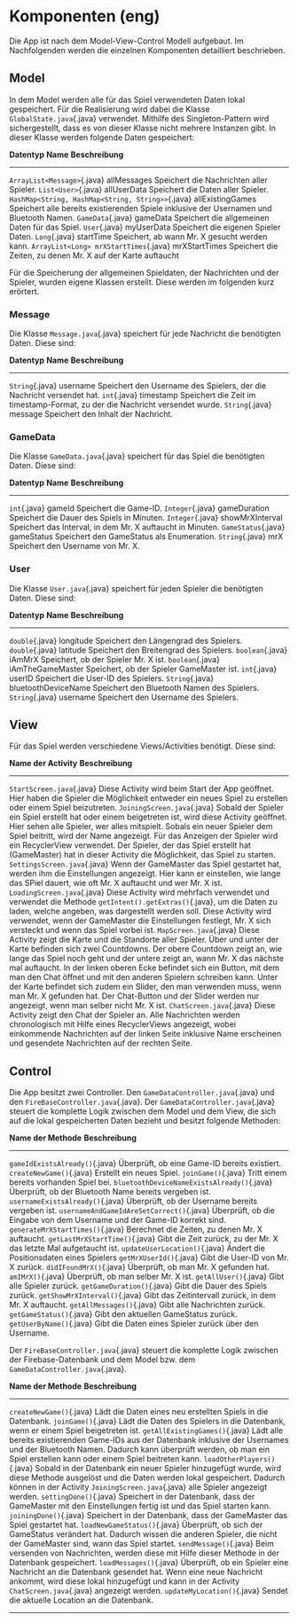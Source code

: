 # Komponenten (eng)

Die App ist nach dem Model-View-Control Modell aufgebaut. Im
Nachfolgenden werden die einzelnen Komponenten detailliert beschrieben.

Model
-----

In dem Model werden alle für das Spiel verwendeten Daten lokal
gespeichert. Für die Realisierung wird dabei die Klasse
`GlobalState.java`{.java} verwendet. Mithilfe des Singleton-Pattern wird
sichergestellt, dass es von dieser Klasse nicht mehrere Instanzen gibt.
In dieser Klasse werden folgende Daten gespeichert:

  **Datentyp**                                        **Name**           **Beschreibung**
  --------------------------------------------------- ------------------ ------------------------------------------------------------------------------------------
  `ArrayList<Message>`{.java}                         allMessages        Speichert die Nachrichten aller Spieler.
  `List<User>`{.java}                                 allUserData        Speichert die Daten aller Spieler.
  `HashMap<String, HashMap<String, String>>`{.java}   allExistingGames   Speichert alle bereits existierenden Spiele inklusive der Usernamen und Bluetooth Namen.
  `GameData`{.java}                                   gameData           Speichert die allgemeinen Daten für das Spiel.
  `User`{.java}                                       myUserData         Speichert die eigenen Spieler Daten.
  `Long`{.java}                                       startTime          Speichert, ab wann Mr. X gesucht werden kann.
  `ArrayList<Long> mrXStartTimes`{.java}              mrXStartTimes      Speichert die Zeiten, zu denen Mr. X auf der Karte auftaucht

Für die Speicherung der allgemeinen Spieldaten, der Nachrichten und der
Spieler, wurden eigene Klassen erstellt. Diese werden im folgenden kurz
erörtert.

### Message

Die Klasse `Message.java`{.java} speichert für jede Nachricht die
benötigten Daten. Diese sind:

  **Datentyp**      **Name**    **Beschreibung**
  ----------------- ----------- -------------------------------------------------------------------------------
  `String`{.java}   username    Speichert den Username des Spielers, der die Nachricht versendet hat.
  `int`{.java}      timestamp   Speichert die Zeit im timestamp-Format, zu der die Nachricht versendet wurde.
  `String`{.java}   message     Speichert den Inhalt der Nachricht.

### GameData

Die Klasse `GameData.java`{.java} speichert für das Spiel die benötigten
Daten. Diese sind:

  **Datentyp**          **Name**          **Beschreibung**
  --------------------- ----------------- ------------------------------------------------------------
  `int`{.java}          gameId            Speichert die Game-ID.
  `Integer`{.java}      gameDuration      Speichert die Dauer des Spiels in Minuten.
  `Integer`{.java}      showMrXInterval   Speichert das Interval, in dem Mr. X auftaucht in Minuten.
  `GameStatus`{.java}   gameStatus        Speichert den GameStatus als Enumeration.
  `String`{.java}       mrX               Speichert den Username von Mr. X.

### User

Die Klasse `User.java`{.java} speichert für jeden Spieler die benötigten
Daten. Diese sind:

  **Datentyp**       **Name**              **Beschreibung**
  ------------------ --------------------- ---------------------------------------------
  `double`{.java}    longitude             Speichert den Längengrad des Spielers.
  `double`{.java}    latitude              Speichert den Breitengrad des Spielers.
  `boolean`{.java}   iAmMrX                Speichert, ob der Spieler Mr. X ist.
  `boolean`{.java}   iAmTheGameMaster      Speichert, ob der Spieler GameMaster ist.
  `int`{.java}       userID                Speichert die User-ID des Spielers.
  `String`{.java}    bluetoothDeviceName   Speichert den Bluetooth Namen des Spielers.
  `String`{.java}    username              Speichert den Username des Spielers.

View
----

Für das Spiel werden verschiedene Views/Activities benötigt. Diese sind:

  **Name der Activity**          **Beschreibung**
  ------------------------------ ----------------------------------------------------------------------------------------------------------------------------------------------------------------------------------------------------------------------------------------------------------------------------------------------------------------------------------------------------------------------------------------------------------------------------------------------------------------------------------------------------------------------------------------------------------------------------
  `StartScreen.java`{.java}      Diese Activity wird beim Start der App geöffnet. Hier haben die Spieler die Möglichkeit entweder ein neues Spiel zu erstellen oder einem Spiel beizutreten.
  `JoiningScreen.java`{.java}    Sobald der Spieler ein Spiel erstellt hat oder einem beigetreten ist, wird diese Activity geöffnet. Hier sehen alle Spieler, wer alles mitspielt. Sobals ein neuer Spieler dem Spiel beitritt, wird der Name angezeigt. Für das Anzeigen der Spieler wird ein RecyclerView verwendet. Der Spieler, der das Spiel erstellt hat (GameMaster) hat in dieser Activity die Möglichkeit, das Spiel zu starten.
  `SettingsScreen.java`{.java}   Wenn der GameMaster das Spiel gestartet hat, werden ihm die Einstellungen angezeigt. Hier kann er einstellen, wie lange das SPiel dauert, wie oft Mr. X auftaucht und wer Mr. X ist.
  `LoadingScreen.java`{.java}    Diese Activity wird mehrfach verwendet und verwendet die Methode `getIntent().getExtras()`{.java}, um die Daten zu laden, welche angeben, was dargestellt werden soll. Diese Activity wird verwendet, wenn der GameMaster die Einstellungen festlegt, Mr. X sich versteckt und wenn das Spiel vorbei ist.
  `MapScreen.java`{.java}        Diese Activity zeigt die Karte und die Standorte aller Spieler. Über und unter der Karte befinden sich zwei Countdowns. Der obere Countdown zeigt an, wie lange das Spiel noch geht und der untere zeigt an, wann Mr. X das nächste mal auftaucht. In der linken oberen Ecke befindet sich ein Button, mit dem man den Chat öffnet und mit den anderen Spielern schreiben kann. Unter der Karte befindet sich zudem ein Slider, den man verwenden muss, wenn man Mr. X gefunden hat. Der Chat-Button und der Slider werden nur angezeigt, wenn man selber nicht Mr. X ist.
  `ChatScreen.java`{.java}       Diese Activity zeigt den Chat der Spieler an. Alle Nachrichten werden chronologisch mit Hilfe eines RecyclerViews angezeigt, wobei einkommende Nachrichten auf der linken Seite inklusive Name erscheinen und gesendete Nachrichten auf der rechten Seite.

Control
-------

Die App besitzt zwei Controller. Den `GameDataController.java`{.java}
und den `FireBaseController.java`{.java}. Der
`GameDataController.java`{.java} steuert die komplette Logik zwischen
dem Model und dem View, die sich auf die lokal gespeicherten Daten
bezieht und besitzt folgende Methoden:

  **Name der Methode**                          **Beschreibung**
  --------------------------------------------- --------------------------------------------------------------------------
  `gameIdExistsAlready()`{.java}                Überprüft, ob eine Game-ID bereits existiert.
  `createNewGame()`{.java}                      Erstellt ein neues Spiel.
  `joinGame()`{.java}                           Tritt einem bereits vorhanden Spiel bei.
  `bluetoothDeviceNameExistsAlready()`{.java}   Überprüft, ob der Bluetooth Name bereits vergeben ist.
  `usernameExistsAlready()`{.java}              Überprüft, ob der Username bereits vergeben ist.
  `usernameAndGameIdAreSetCorrect()`{.java}     Überprüft, ob die Eingabe von dem Username und der Game-ID korrekt sind.
  `generateMrXStartTimes()`{.java}              Berechnet die Zeiten, zu denen Mr. X auftaucht.
  `getLastMrXStartTime()`{.java}                Gibt die Zeit zurück, zu der Mr. X das letzte Mal aufgetaucht ist.
  `updateUserLocation()`{.java}                 Ändert die Positionsdaten eines Spielers
  `getMrXUserId()`{.java}                       Gibt die User-ID von Mr. X zurück.
  `didIFoundMrX()`{.java}                       Überprüft, ob man Mr. X gefunden hat.
  `amIMrX()`{.java}                             Überprüft, ob man selber Mr. X ist.
  `getAllUser()`{.java}                         Gibt alle Spieler zurück.
  `getGameDuration()`{.java}                    Gibt die Dauer des Spiels zurück.
  `getShowMrXInterval()`{.java}                 Gibt das Zeitintervall zurück, in dem Mr. X auftaucht.
  `getAllMessages()`{.java}                     Gibt alle Nachrichten zurück.
  `getGameStatus()`{.java}                      Gibt den aktuellen GameStatus zurück.
  `getUserByName()`{.java}                      Gibt die Daten eines Spieler zurück über den Username.

Der `FireBaseController.java`{.java} steuert die komplette Logik
zwischen der Firebase-Datenbank und dem Model bzw. dem
`GameDataController.java`{.java}.

  **Name der Methode**             **Beschreibung**
  -------------------------------- -----------------------------------------------------------------------------------------------------------------------------------------------------------------------------------------------------------------------------
  `createNewGame()`{.java}         Lädt die Daten eines neu erstellten Spiels in die Datenbank.
  `joinGame()`{.java}              Lädt die Daten des Spielers in die Datenbank, wenn er einem Spiel beigetreten ist.
  `getAllExistingGames()`{.java}   Lädt alle bereits existierenden Game-IDs aus der Datenbank inklusive der Usernames und der Bluetooth Namen. Dadurch kann überprüft werden, ob man ein Spiel erstellen kann oder einem Spiel beitreten kann.
  `loadOtherPlayers()`{.java}      Sobald in der Datenbank ein neuer Spieler hinzugefügt wurde, wird diese Methode ausgelöst und die Daten werden lokal gespeichert. Dadurch können in der Activity `JoiningScreen.java`{.java} alle Spieler angezeigt werden.
  `settingDone()`{.java}           Speichert in der Datenbank, dass der GameMaster mit den Einstellungen fertig ist und das Spiel starten kann.
  `joiningDone()`{.java}           Speichert in der Datenbank, dass der GameMaster das Spiel gestartet hat.
  `loadNewGameStatus()`{.java}     Überprüft, ob sich der GameStatus verändert hat. Dadurch wissen die anderen Spieler, die nicht der GameMaster sind, wann das Spiel startet.
  `sendMessage()`{.java}           Beim versenden von Nachrichten, werden diese mit Hilfe dieser Methode in der Datenbank gespeichert.
  `loadMessages()`{.java}          Überprüft, ob ein Spieler eine Nachricht an die Datenbank gesendet hat. Wenn eine neue Nachricht ankommt, wird diese lokal hinzugefügt und kann in der Activity `ChatScreen.java`{.java} angezeigt werden.
  `updateMyLocation()`{.java}      Sendet die aktuelle Location an die Datenbank.

---
<CommentService />